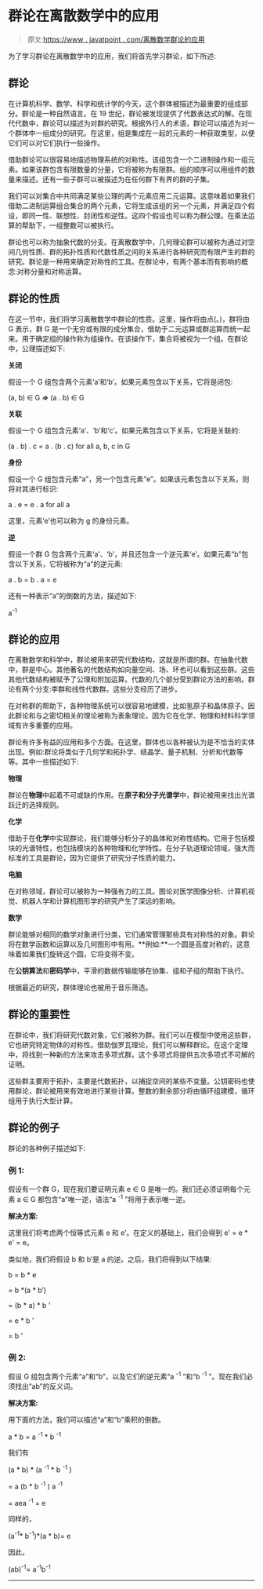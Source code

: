 # 群论在离散数学中的应用

> 原文:[https://www . javatpoint . com/离散数学群论的应用](https://www.javatpoint.com/application-of-group-theory-in-discrete-mathematics)

为了学习群论在离散数学中的应用，我们将首先学习群论，如下所述:

## 群论

在计算机科学、数学、科学和统计学的今天，这个群体被描述为最重要的组成部分。群论是一种自然语言。在 19 世纪，群论被发现提供了代数表达式的解。在现代代数中，群论可以描述为对群的研究。根据外行人的术语，群论可以描述为对一个群体中一组成分的研究。在这里，组是集成在一起的元素的一种获取类型，以便它们可以对它们执行一些操作。

借助群论可以很容易地描述物理系统的对称性。该组包含一个二进制操作和一组元素。如果该群包含有限数量的分量，它将被称为有限群。组的顺序可以用组件的数量来描述。还有一些子群可以被描述为在任何群下有界的群的子集。

我们可以对集合中共同满足某些公理的两个元素应用二元运算。这意味着如果我们借助二进制运算组合集合的两个元素，它将生成该组的另一个元素，并满足四个假设，即同一性、联想性、封闭性和逆性。这四个假设也可以称为群公理。在乘法运算的帮助下，一组整数可以被执行。

群论也可以称为抽象代数的分支。在离散数学中，几何理论群可以被称为通过对空间几何性质、群的拓扑性质和代数性质之间的关系进行各种研究而有限产生的群的研究。群论是一种用来确定对称性的工具。在群论中，有两个基本而有影响的概念:对称分量和对称运算。

## 群论的性质

在这一节中，我们将学习离散数学中群论的性质。这里，操作将由点(。)，群将由 G 表示，群 G 是一个无穷或有限的成分集合，借助于二元运算或群运算而统一起来。用于确定组的操作称为组操作。在该操作下，集合将被视为一个组。在群论中，公理描述如下:

**关闭**

假设一个 G 组包含两个元素‘a’和‘b’。如果元素包含以下关系，它将是闭包:

(a, b) ∈ G ***⇒*** (a . b) ∈ G

**关联**

假设一个 G 组包含元素‘a’、‘b’和‘c’。如果元素包含以下关系，它将是关联的:

(a . b) . c = a . (b . c) for all a, b, c in G

**身份**

假设一个 G 组包含元素“a”，另一个包含元素“e”。如果该元素包含以下关系，则将对其进行标识:

a . e = e . a for all a

这里，元素‘e’也可以称为 g 的身份元素。

**逆**

假设一个群 G 包含两个元素‘a’、‘b’，并且还包含一个逆元素‘e’。如果元素“b”包含以下关系，它将被称为“a”的逆元素:

a . b = b . a = e

还有一种表示“a”的倒数的方法，描述如下:

a<sup>-1</sup>

## 群论的应用

在离散数学和科学中，群论被用来研究代数结构，这就是所谓的群。在抽象代数中，群是中心。其他著名的代数结构如向量空间、场、环也可以看到这些群。这些其他代数结构被赋予了公理和附加运算。代数的几个部分受到群论方法的影响。群论有两个分支:李群和线性代数群。这些分支经历了进步。

在对称群的帮助下，各种物理系统可以很容易地建模，比如氢原子和晶体原子。因此群论和与之密切相关的理论被称为表象理论，因为它在化学、物理和材料科学领域有许多重要的应用。

群论有许多有益的应用和多个方面。在这里，群体也以各种被认为是不恰当的实体出现。例如:群论将类似于几何学和拓扑学、结晶学、量子机制、分析和代数等等。其中一些描述如下:

**物理**

群论在**物理**中起着不可或缺的作用。在**原子和分子光谱学**中，群论被用来找出光谱跃迁的选择规则。

**化学**

借助于在**化学**中实现群论，我们能够分析分子的晶体和对称性结构。它用于包括模块的光谱特性，也包括模块的各种物理和化学特性。在分子轨道理论领域，强大而标准的工具是群论，因为它提供了研究分子性质的能力。

**电脑**

在对称领域，群论可以被称为一种强有力的工具。图论对医学图像分析、计算机视觉、机器人学和计算机图形学的研究产生了深远的影响。

**数学**

群论能够对相同的数学对象进行分类，它们通常管理那些具有对称性的对象。群论将在数学函数和运算以及几何图形中有用。**例如:**一个圆是高度对称的，这意味着如果我们旋转这个圆，它将变得不变。

在**公钥算法**和**密码学**中，平滑的数据传输能够在协集、组和子组的帮助下执行。

根据最近的研究，群体理论也被用于音乐筛选。

## 群论的重要性

在群论中，我们将研究代数对象，它们被称为群。我们可以在模型中使用这些群，它也研究特定物体的对称性。借助伽罗瓦理论，我们可以解释群论。在这个定理中，将找到一种新的方法来攻击多项式群。这个多项式将提供五次多项式不可解的证明。

这些群主要用于拓扑，主要是代数拓扑，以捕捉空间的某些不变量。公钥密码也使用群论，群论被用来有效地进行某些计算。整数的剩余部分将由循环组建模，循环组用于执行大型计算。

## 群论的例子

群论的各种例子描述如下:

### 例 1:

假设有一个群 G，现在我们要证明元素 e ∈ G 是唯一的。我们还必须证明每个元素 a ∈ G 都包含“a”唯一逆，语法“a <sup>-1</sup> ”将用于表示唯一逆。

**解决方案:**

这里我们将考虑两个恒等式元素 e 和 e’。在定义的基础上，我们会得到 e' = e * e' = e。

类似地，我们将假设 b 和 b’是 a 的逆。之后，我们将得到以下结果:

b = b * e

= b *(a * b’)

= (b * a) * b '

= e * b '

= b '

### 例 2:

假设 G 组包含两个元素“a”和“b”，以及它们的逆元素“a <sup>-1</sup> ”和“b <sup>-1</sup> ”。现在我们必须找出“ab”的反义词。

**解决方案:**

用下面的方法，我们可以描述“a”和“b”乘积的倒数。

a * b = a <sup>-1</sup> * b <sup>-1</sup>

我们有

(a * b) * (a <sup>-1</sup> * b <sup>-1</sup> )

= a (b * b <sup>-1</sup> ) a <sup>-1</sup>

= aea <sup>-1</sup> = e

同样的，

(a<sup>-1</sup>* b<sup>-1</sup>)*(a * b)= e

因此，

(ab)<sup>-1</sup>= a<sup>-1</sup>b<sup>-1</sup>

* * *